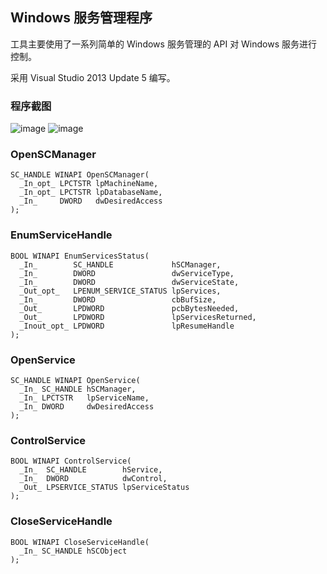 ﻿## Windows 服务管理程序

工具主要使用了一系列简单的 Windows 服务管理的 API 对 Windows 服务进行控制。

采用 Visual Studio 2013 Update 5 编写。

### 程序截图

![image](https://github.com/nmgwddj/ServiceMgr/blob/master/Screenshot/2016-01-24_180407.png)
![image](https://github.com/nmgwddj/ServiceMgr/blob/master/Screenshot/2016-01-24_180412.png)

### OpenSCManager

```
SC_HANDLE WINAPI OpenSCManager(
  _In_opt_ LPCTSTR lpMachineName,
  _In_opt_ LPCTSTR lpDatabaseName,
  _In_     DWORD   dwDesiredAccess
);
```

### EnumServiceHandle

```
BOOL WINAPI EnumServicesStatus(
  _In_        SC_HANDLE             hSCManager,
  _In_        DWORD                 dwServiceType,
  _In_        DWORD                 dwServiceState,
  _Out_opt_   LPENUM_SERVICE_STATUS lpServices,
  _In_        DWORD                 cbBufSize,
  _Out_       LPDWORD               pcbBytesNeeded,
  _Out_       LPDWORD               lpServicesReturned,
  _Inout_opt_ LPDWORD               lpResumeHandle
);
```

### OpenService

```
SC_HANDLE WINAPI OpenService(
  _In_ SC_HANDLE hSCManager,
  _In_ LPCTSTR   lpServiceName,
  _In_ DWORD     dwDesiredAccess
);
```

### ControlService

```
BOOL WINAPI ControlService(
  _In_  SC_HANDLE        hService,
  _In_  DWORD            dwControl,
  _Out_ LPSERVICE_STATUS lpServiceStatus
);
```

### CloseServiceHandle

```
BOOL WINAPI CloseServiceHandle(
  _In_ SC_HANDLE hSCObject
);
```
